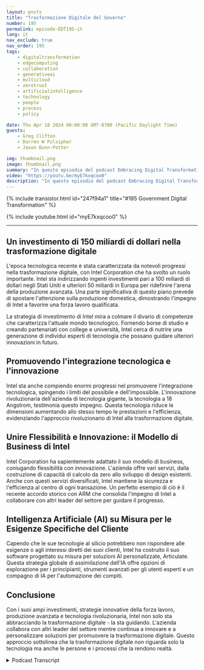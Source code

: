 ```yaml
---
layout: posts
title: "Trasformazione Digitale del Governo"
number: 195
permalink: episode-EDT195-it
lang: it
nav_exclude: true
nav_order: 195
tags:
    - digitaltransformation
    - edgecomputing
    - collaboration
    - generativeai
    - multicloud
    - zerotrust
    - artificialintelligence
    - technology
    - people
    - process
    - policy

date: Thu Apr 18 2024 00:00:00 GMT-0700 (Pacific Daylight Time)
guests:
    - Greg Clifton
    - Darren W Pulsipher
    - Jason Dunn-Potter

img: thumbnail.png
image: thumbnail.png
summary: "In questo episodio del podcast Embracing Digital Transformation, Darren Pulsipher, Greg Clifton e Jason Dunn-Potter evidenziano gli enormi investimenti di Intel nella trasformazione digitale. Discutono del percorso di Intel verso la trasformazione digitale, concentrandosi sugli investimenti dell'azienda nella diversificazione della catena di approvvigionamento, nello sviluppo della forza lavoro e in tecnologie all'avanguardia come l'intelligenza artificiale. Il podcast fornisce un'analisi approfondita delle innovazioni di Intel. Evidenzia il ruolo pionieristico dell'azienda in termini di tecnologia, dai mainframe al cloud."
video: "https://youtu.be/myE7kxqcoo0"
description: "In questo episodio del podcast Embracing Digital Transformation, Darren Pulsipher, Greg Clifton e Jason Dunn-Potter evidenziano gli enormi investimenti di Intel nella trasformazione digitale. Discutono del percorso di Intel verso la trasformazione digitale, concentrandosi sugli investimenti dell'azienda nella diversificazione della catena di approvvigionamento, nello sviluppo della forza lavoro e in tecnologie all'avanguardia come l'intelligenza artificiale. Il podcast fornisce un'analisi approfondita delle innovazioni di Intel. Evidenzia il ruolo pionieristico dell'azienda in termini di tecnologia, dai mainframe al cloud."
---
```


<div>
{% include transistor.html id="247f94a1" title="#195 Government Digital Transformation" %}

{% include youtube.html id="myE7kxqcoo0" %}
</div>

---

## Un investimento di 150 miliardi di dollari nella trasformazione digitale

L'epoca tecnologica recente è stata caratterizzata da notevoli progressi nella trasformazione digitale, con Intel Corporation che ha svolto un ruolo importante. Intel sta indirizzando ingenti investimenti pari a 100 miliardi di dollari negli Stati Uniti e ulteriori 50 miliardi in Europa per ridefinire l'arena della produzione avanzata. Una parte significativa di questo piano prevede di spostare l'attenzione sulla produzione domestica, dimostrando l'impegno di Intel a favorire una forza lavoro qualificata.

La strategia di investimento di Intel mira a colmare il divario di competenze che caratterizza l'attuale mondo tecnologico. Fornendo borse di studio e creando partenariati con college e università, Intel cerca di nutrire una generazione di individui esperti di tecnologia che possano guidare ulteriori innovazioni in futuro.

## Promuovendo l'integrazione tecnologica e l'innovazione

Intel sta anche compiendo enormi progressi nel promuovere l'integrazione tecnologica, spingendo i limiti del possibile e dell'impossibile. L'innovazione rivoluzionaria dell'azienda di tecnologia gigante, la tecnologia a 18 Angstrom, testimonia questo impegno. Questa tecnologia riduce le dimensioni aumentando allo stesso tempo le prestazioni e l'efficienza, evidenziando l'approccio rivoluzionario di Intel alla trasformazione digitale.

## Unire Flessibilità e Innovazione: il Modello di Business di Intel

Intel Corporation ha sapientemente adattato il suo modello di business, coniugando flessibilità con innovazione. L'azienda offre vari servizi, dalla costruzione di capacità di calcolo da zero allo sviluppo di design esistenti. Anche con questi servizi diversificati, Intel mantiene la sicurezza e l'efficienza al centro di ogni transazione. Un perfetto esempio di ciò è il recente accordo storico con ARM che consolida l'impegno di Intel a collaborare con altri leader del settore per guidare il progresso.

## Intelligenza Artificiale (AI) su Misura per le Esigenze Specifiche del Cliente

Capendo che le sue tecnologie al silicio potrebbero non rispondere alle esigenze o agli interessi diretti dei suoi clienti, Intel ha costruito il suo software progettato su misura per soluzioni AI personalizzate, Articulate. Questa strategia globale di assimilazione dell'IA offre opzioni di esplorazione per i principianti, strumenti avanzati per gli utenti esperti e un compagno di IA per l'automazione dei compiti.

## Conclusione

Con i suoi ampi investimenti, strategie innovative della forza lavoro, produzione avanzata e tecnologia rivoluzionaria, Intel non solo sta abbracciando la trasformazione digitale - la sta guidando. L'azienda collabora con altri leader del settore mentre continua a innovare e a personalizzare soluzioni per promuovere la trasformazione digitale. Questo approccio sottolinea che la trasformazione digitale non riguarda solo la tecnologia ma anche le persone e i processi che la rendono realtà.



<details>
<summary> Podcast Transcript </summary>

<p></p>

</details>
